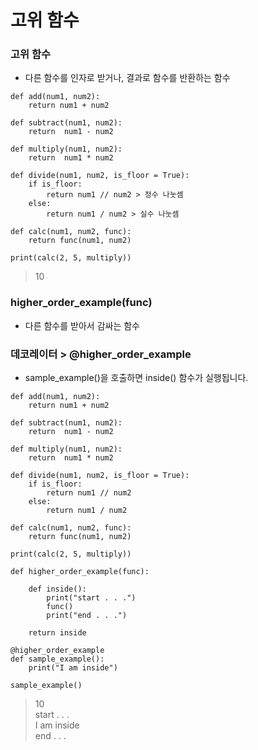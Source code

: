 고위 함수
===

### 고위 함수
+ 다른 함수를 인자로 받거나, 결과로 함수를 반환하는 함수
```
def add(num1, num2):
    return num1 + num2

def subtract(num1, num2):
    return  num1 - num2

def multiply(num1, num2):
    return  num1 * num2

def divide(num1, num2, is_floor = True):
    if is_floor:
        return num1 // num2 > 정수 나눗셈
    else:
        return num1 / num2 > 실수 나눗셈

def calc(num1, num2, func):
    return func(num1, num2)

print(calc(2, 5, multiply))
```
> 10

### higher_order_example(func)
+ 다른 함수를 받아서 감싸는 함수

### 데코레이터 > @higher_order_example
+ sample_example()을 호출하면 inside() 함수가 실행됩니다.
```
def add(num1, num2):
    return num1 + num2

def subtract(num1, num2):
    return  num1 - num2

def multiply(num1, num2):
    return  num1 * num2

def divide(num1, num2, is_floor = True):
    if is_floor:
        return num1 // num2
    else:
        return num1 / num2

def calc(num1, num2, func):
    return func(num1, num2)

print(calc(2, 5, multiply))

def higher_order_example(func):

    def inside():
        print("start . . .")
        func()
        print("end . . .")

    return inside

@higher_order_example
def sample_example():
    print("I am inside")

sample_example()
```
> 10   
> start . . .   
> I am inside   
> end . . .   

